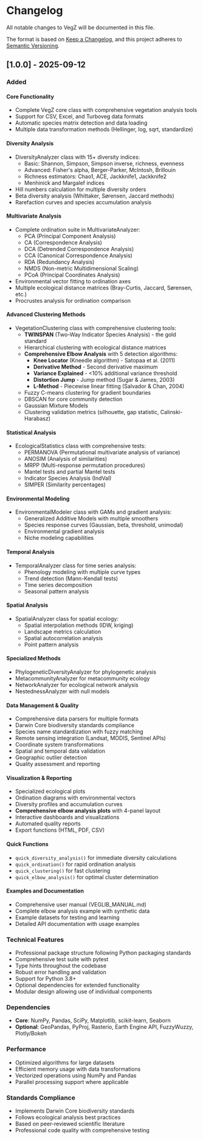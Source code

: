 # Changelog

All notable changes to VegZ will be documented in this file.

The format is based on [Keep a Changelog](https://keepachangelog.com/en/1.0.0/),
and this project adheres to [Semantic Versioning](https://semver.org/spec/v2.0.0.html).

## [1.0.0] - 2025-09-12

### Added

#### Core Functionality
- Complete VegZ core class with comprehensive vegetation analysis tools
- Support for CSV, Excel, and Turboveg data formats
- Automatic species matrix detection and data loading
- Multiple data transformation methods (Hellinger, log, sqrt, standardize)

#### Diversity Analysis
- DiversityAnalyzer class with 15+ diversity indices:
  - Basic: Shannon, Simpson, Simpson inverse, richness, evenness
  - Advanced: Fisher's alpha, Berger-Parker, McIntosh, Brillouin
  - Richness estimators: Chao1, ACE, Jackknife1, Jackknife2
  - Menhinick and Margalef indices
- Hill numbers calculation for multiple diversity orders
- Beta diversity analysis (Whittaker, Sørensen, Jaccard methods)
- Rarefaction curves and species accumulation analysis

#### Multivariate Analysis
- Complete ordination suite in MultivariateAnalyzer:
  - PCA (Principal Component Analysis)
  - CA (Correspondence Analysis)
  - DCA (Detrended Correspondence Analysis)
  - CCA (Canonical Correspondence Analysis)
  - RDA (Redundancy Analysis)
  - NMDS (Non-metric Multidimensional Scaling)
  - PCoA (Principal Coordinates Analysis)
- Environmental vector fitting to ordination axes
- Multiple ecological distance matrices (Bray-Curtis, Jaccard, Sørensen, etc.)
- Procrustes analysis for ordination comparison

#### Advanced Clustering Methods
- VegetationClustering class with comprehensive clustering tools:
  - **TWINSPAN** (Two-Way Indicator Species Analysis) - the gold standard
  - Hierarchical clustering with ecological distance matrices
  - **Comprehensive Elbow Analysis** with 5 detection algorithms:
    - **Knee Locator** (Kneedle algorithm) - Satopaa et al. (2011)
    - **Derivative Method** - Second derivative maximum
    - **Variance Explained** - <10% additional variance threshold
    - **Distortion Jump** - Jump method (Sugar & James, 2003)
    - **L-Method** - Piecewise linear fitting (Salvador & Chan, 2004)
  - Fuzzy C-means clustering for gradient boundaries
  - DBSCAN for core community detection
  - Gaussian Mixture Models
  - Clustering validation metrics (silhouette, gap statistic, Calinski-Harabasz)

#### Statistical Analysis
- EcologicalStatistics class with comprehensive tests:
  - PERMANOVA (Permutational multivariate analysis of variance)
  - ANOSIM (Analysis of similarities)
  - MRPP (Multi-response permutation procedures)
  - Mantel tests and partial Mantel tests
  - Indicator Species Analysis (IndVal)
  - SIMPER (Similarity percentages)

#### Environmental Modeling
- EnvironmentalModeler class with GAMs and gradient analysis:
  - Generalized Additive Models with multiple smoothers
  - Species response curves (Gaussian, beta, threshold, unimodal)
  - Environmental gradient analysis
  - Niche modeling capabilities

#### Temporal Analysis
- TemporalAnalyzer class for time series analysis:
  - Phenology modeling with multiple curve types
  - Trend detection (Mann-Kendall tests)
  - Time series decomposition
  - Seasonal pattern analysis

#### Spatial Analysis
- SpatialAnalyzer class for spatial ecology:
  - Spatial interpolation methods (IDW, kriging)
  - Landscape metrics calculation
  - Spatial autocorrelation analysis
  - Point pattern analysis

#### Specialized Methods
- PhylogeneticDiversityAnalyzer for phylogenetic analysis
- MetacommunityAnalyzer for metacommunity ecology
- NetworkAnalyzer for ecological network analysis
- NestednessAnalyzer with null models

#### Data Management & Quality
- Comprehensive data parsers for multiple formats
- Darwin Core biodiversity standards compliance
- Species name standardization with fuzzy matching
- Remote sensing integration (Landsat, MODIS, Sentinel APIs)
- Coordinate system transformations
- Spatial and temporal data validation
- Geographic outlier detection
- Quality assessment and reporting

#### Visualization & Reporting
- Specialized ecological plots
- Ordination diagrams with environmental vectors
- Diversity profiles and accumulation curves
- **Comprehensive elbow analysis plots** with 4-panel layout
- Interactive dashboards and visualizations
- Automated quality reports
- Export functions (HTML, PDF, CSV)

#### Quick Functions
- `quick_diversity_analysis()` for immediate diversity calculations
- `quick_ordination()` for rapid ordination analysis
- `quick_clustering()` for fast clustering
- `quick_elbow_analysis()` for optimal cluster determination

#### Examples and Documentation
- Comprehensive user manual (VEGLIB_MANUAL.md)
- Complete elbow analysis example with synthetic data
- Example datasets for testing and learning
- Detailed API documentation with usage examples

### Technical Features
- Professional package structure following Python packaging standards
- Comprehensive test suite with pytest
- Type hints throughout the codebase
- Robust error handling and validation
- Support for Python 3.8+
- Optional dependencies for extended functionality
- Modular design allowing use of individual components

### Dependencies
- **Core**: NumPy, Pandas, SciPy, Matplotlib, scikit-learn, Seaborn
- **Optional**: GeoPandas, PyProj, Rasterio, Earth Engine API, FuzzyWuzzy, Plotly/Bokeh

### Performance
- Optimized algorithms for large datasets
- Efficient memory usage with data transformations
- Vectorized operations using NumPy and Pandas
- Parallel processing support where applicable

### Standards Compliance
- Implements Darwin Core biodiversity standards
- Follows ecological analysis best practices
- Based on peer-reviewed scientific literature
- Professional code quality with comprehensive testing